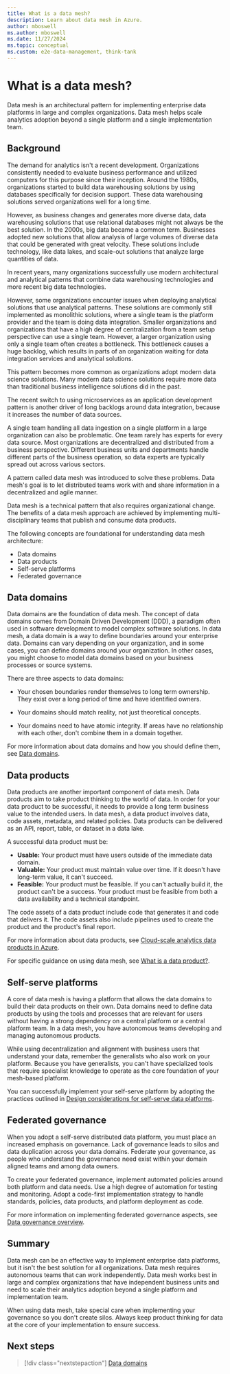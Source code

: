 ```yaml
---
title: What is a data mesh?
description: Learn about data mesh in Azure.
author: mboswell
ms.author: mboswell
ms.date: 11/27/2024
ms.topic: conceptual
ms.custom: e2e-data-management, think-tank
---
```


# What is a data mesh?

Data mesh is an architectural pattern for implementing enterprise data platforms in large and complex organizations. Data mesh helps scale analytics adoption beyond a single platform and a single implementation team.

## Background

The demand for analytics isn't a recent development. Organizations consistently needed to evaluate business performance and utilized computers for this purpose since their inception. Around the 1980s, organizations started to build data warehousing solutions by using databases specifically for decision support. These data warehousing solutions served organizations well for a long time.

However, as business changes and generates more diverse data, data warehousing solutions that use relational databases might not always be the best solution. In the 2000s, big data became a common term. Businesses adopted new solutions that allow analysis of large volumes of diverse data that could be generated with great velocity. These solutions include technology, like data lakes, and scale-out solutions that analyze large quantities of data.

In recent years, many organizations successfully use modern architectural and analytical patterns that combine data warehousing technologies and more recent big data technologies.

However, some organizations encounter issues when deploying analytical solutions that use analytical patterns. These solutions are commonly still implemented as monolithic solutions, where a single team is the platform provider and the team is doing data integration. Smaller organizations and organizations that have a high degree of centralization from a team setup perspective can use a single team. However, a larger organization using only a single team often creates a bottleneck. This bottleneck causes a huge backlog, which results in parts of an organization waiting for data integration services and analytical solutions.

This pattern becomes more common as organizations adopt modern data science solutions. Many modern data science solutions require more data than traditional business intelligence solutions did in the past.

The recent switch to using microservices as an application development pattern is another driver of long backlogs around data integration, because it increases the number of data sources.

A single team handling all data ingestion on a single platform in a large organization can also be problematic. One team rarely has experts for every data source. Most organizations are decentralized and distributed from a business perspective. Different business units and departments handle different parts of the business operation, so data experts are typically spread out across various sectors.

A pattern called data mesh was introduced to solve these problems. Data mesh's goal is to let distributed teams work with and share information in a decentralized and agile manner.

Data mesh is a technical pattern that also requires organizational change. The benefits of a data mesh approach are achieved by implementing multi-disciplinary teams that publish and consume data products.

The following concepts are foundational for understanding data mesh architecture:

* Data domains
* Data products
* Self-serve platforms
* Federated governance

## Data domains

Data domains are the foundation of data mesh. The concept of data domains comes from Domain Driven Development (DDD), a paradigm often used in software development to model complex software solutions. In data mesh, a data domain is a way to define boundaries around your enterprise data. Domains can vary depending on your organization, and in some cases, you can define domains around your organization. In other cases, you might choose to model data domains based on your business processes or source systems.

There are three aspects to data domains:

* Your chosen boundaries render themselves to long term ownership. They exist over a long period of time and have identified owners.

* Your domains should match reality, not just theoretical concepts.

* Your domains need to have atomic integrity. If areas have no relationship with each other, don't combine them in a domain together.

For more information about data domains and how you should define them, see [Data domains](data-domains.md).

## Data products

Data products are another important component of data mesh. Data products aim to take product thinking to the world of data. In order for your data product to be successful, it needs to provide a long term business value to the intended users. In data mesh, a data product involves data, code assets, metadata, and related policies. Data products can be delivered as an API, report, table, or dataset in a data lake.

A successful data product must be:

* **Usable:** Your product must have users outside of the immediate data domain.
* **Valuable:** Your product must maintain value over time. If it doesn't have long-term value, it can't succeed.
* **Feasible:** Your product must be feasible. If you can't actually build it, the product can't be a success. Your product must be feasible from both a data availability and a technical standpoint.

The code assets of a data product include code that generates it and code that delivers it. The code assets also include pipelines used to create the product and the product's final report.

For more information about data products, see [Cloud-scale analytics data products in Azure](../../data-management/architectures/data-landing-zone-data-products.md).

For specific guidance on using data mesh, see [What is a data product?](what-is-data-product.md).

## Self-serve platforms

A core of data mesh is having a platform that allows the data domains to build their data products on their own. Data domains need to define data products by using the tools and processes that are relevant for users without having a strong dependency on a central platform or a central platform team. In a data mesh, you have autonomous teams developing and managing autonomous products.

While using decentralization and alignment with business users that understand your data, remember the generalists who also work on your platform. Because you have generalists, you can't have specialized tools that require specialist knowledge to operate as the core foundation of your mesh-based platform.

You can successfully implement your self-serve platform by adopting the practices outlined in [Design considerations for self-serve data platforms](self-serve-data-platforms.md).

## Federated governance

When you adopt a self-serve distributed data platform, you must place an increased emphasis on governance. Lack of governance leads to silos and data duplication across your data domains. Federate your governance, as people who understand the governance need exist within your domain aligned teams and among data owners.

To create your federated governance, implement automated policies around both platform and data needs. Use a high degree of automation for testing and monitoring. Adopt a code-first implementation strategy to handle standards, policies, data products, and platform deployment as code.

For more information on implementing federated governance aspects, see [Data governance overview](../../data-management/govern.md).

## Summary

Data mesh can be an effective way to implement enterprise data platforms, but it isn't the best solution for all organizations. Data mesh requires autonomous teams that can work independently. Data mesh works best in large and complex organizations that have independent business units and need to scale their analytics adoption beyond a single platform and implementation team.

When using data mesh, take special care when implementing your governance so you don't create silos. Always keep product thinking for data at the core of your implementation to ensure success.

## Next steps

> [!div class="nextstepaction"]
> [Data domains](data-domains.md)
